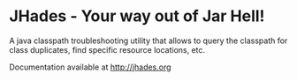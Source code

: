 JHades - Your way out of Jar Hell!
======

A java classpath troubleshooting utility that allows to query the classpath for class duplicates, find specific resource locations, etc.

Documentation available at http://jhades.org
